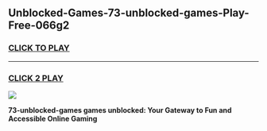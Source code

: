 
## Unblocked-Games-73-unblocked-games-Play-Free-066g2
<h3>
<a href="https://premium76.site?title=73-unblocked-games&ref=15A">CLICK TO PLAY</a></h3>
<hr>

<h3>
<a href="https://premium76.site?title=73-unblocked-games&ref=15A">CLICK 2 PLAY</a>
  
</h3>

<a href="https://premium76.site?title=73-unblocked-games&ref=15A"><img src="https://clearcache.store/games.png"></a>


**73-unblocked-games games unblocked: Your Gateway to Fun and Accessible Online Gaming**
